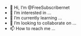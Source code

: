 - 👋 Hi, I’m @FreeSubscribernet
- 👀 I’m interested in ...
- 🌱 I’m currently learning ...
- 💞️ I’m looking to collaborate on ...
- 📫 How to reach me ...

<!---
FreeSubscribernet/FreeSubscribernet is a ✨ special ✨ repository because its `README.md` (this file) appears on your GitHub profile.
You can click the Preview link to take a look at your changes.
--->
